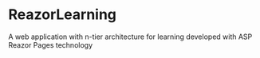 # ReazorLearning
A web application with n-tier architecture for learning developed with ASP Reazor Pages technology
